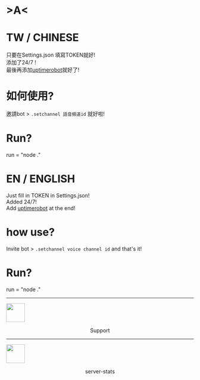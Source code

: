 # >A<

# TW / CHINESE
只要在Settings.json 填寫TOKEN就好!
<br>
添加了24/7 !  <br>
最後再添加<a href="https://uptimerobot.com/">uptimerobot</a>就好了! <br>
# 如何使用?
邀請bot > `.setchannel 語音頻道id` 就好啦!
# Run?
run = "node ."
# EN / ENGLISH
Just fill in TOKEN in Settings.json!
<br>
Added 24/7! <br>
Add <a href="https://uptimerobot.com/">uptimerobot</a> at the end!
# how use?
Invite bot > `.setchannel voice channel id` and that's it!
# Run?
run = "node ."
<hr>
<footer class="w3-container w3-center w3-margin-top w3-margin-bottom w3-padding-top-48">
      <a class="w3-margin-bottom" href="https://discord.gg/BKRPvfHpKZ" title="Support" target="_blank"> <img src="https://cdn.discordapp.com/avatars/929188845478637588/545c7e1f75e7ac2dc222b152d8fea971.webp?size=1024" width="50" height="50">
      </a> 
          <p align="center">Support</p>
          <hr>
          <footer class="w3-container w3-center w3-margin-top w3-margin-bottom w3-padding-top-48">
      <a class="w3-margin-bottom" href="https://github.com/ERmilburn02/server-stats" title="server-stats" target="_blank"> <img src="https://cdn.discordapp.com/attachments/931164509547134997/932111837015703562/900692856400904192.webp" width="50" height="50">
      </a> 
          <p align="center">server-stats</p>




